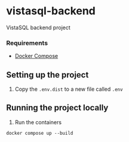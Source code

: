 # vistasql-backend
VistaSQL backend project


### Requirements
- [Docker Compose](https://docs.docker.com/compose/install/) 

## Setting up the project

1. Copy the `.env.dist` to a new file called `.env`

## Running the project locally

1. Run the containers

  `docker compose up --build`
